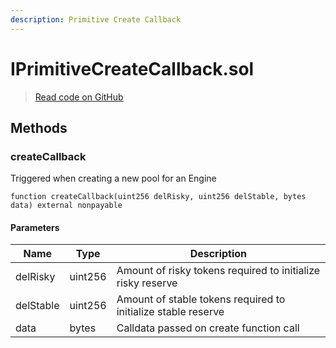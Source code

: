 ```yaml
---
description: Primitive Create Callback
---
```


# IPrimitiveCreateCallback.sol

> [Read code on GitHub](https://github.com/pareto-xyz/pareto-theta-vault-v1/blob/main/contractsefi/rmm-core/contracts/interfaces/callback/IPrimitiveCreateCallback.sol)

## Methods

### createCallback

Triggered when creating a new pool for an Engine

```solidity title="Solidity"
function createCallback(uint256 delRisky, uint256 delStable, bytes data) external nonpayable
```

#### Parameters

| Name      | Type    | Description                                                   |
| --------- | ------- | ------------------------------------------------------------- |
| delRisky  | uint256 | Amount of risky tokens required to initialize risky reserve   |
| delStable | uint256 | Amount of stable tokens required to initialize stable reserve |
| data      | bytes   | Calldata passed on create function call                       |
